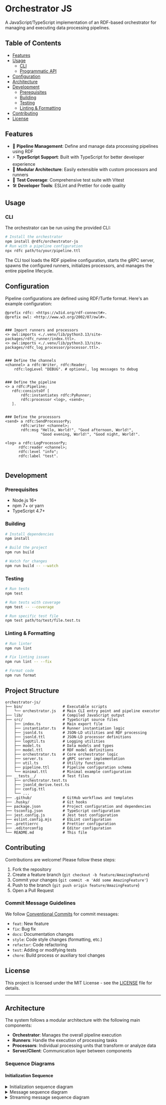 # Orchestrator JS

A JavaScript/TypeScript implementation of an RDF-based orchestrator for managing and executing data processing pipelines.

## Table of Contents

- [Features](#features)
- [Usage](#usage)
    - [CLI](#cli)
    - [Programmatic API](#programmatic-api)
- [Configuration](#configuration)
- [Architecture](#architecture)
- [Development](#development)
    - [Prerequisites](#prerequisites)
    - [Building](#building)
    - [Testing](#testing)
    - [Linting & Formatting](#linting--formatting)
- [Contributing](#contributing)
- [License](#license)

## Features

- 🚀 **Pipeline Management**: Define and manage data processing pipelines using RDF
- ⚡ **TypeScript Support**: Built with TypeScript for better developer experience
- 🔄 **Modular Architecture**: Easily extensible with custom processors and runners
- 🧪 **Test Coverage**: Comprehensive test suite with Vitest
- 🛠️ **Developer Tools**: ESLint and Prettier for code quality

## Usage

### CLI

The orchestrator can be run using the provided CLI:

```bash
# Install the orchestrator
npm install @rdfc/orchestrator-js
# Run with a pipeline configuration
npx rdfc path/to/your/pipeline.ttl
```

The CLI tool loads the RDF pipeline configuration, starts the gRPC server, spawns the configured runners, initializes processors, and manages the entire pipeline lifecycle.

## Configuration

Pipeline configurations are defined using RDF/Turtle format. Here's an example configuration:

```turtle
@prefix rdfc: <https://w3id.org/rdf-connect#>.
@prefix owl: <http://www.w3.org/2002/07/owl#>.


### Import runners and processors
<> owl:imports <./.venv/lib/python3.13/site-packages/rdfc_runner/index.ttl>.
<> owl:imports <./.venv/lib/python3.13/site-packages/rdfc_log_processor/processor.ttl>.


### Define the channels
<channel> a rdfc:Writer, rdfc:Reader;
    rdfc:logLevel "DEBUG". # optional, log messages to debug


### Define the pipeline
<> a rdfc:Pipeline;
   rdfc:consistsOf [
       rdfc:instantiates rdfc:PyRunner;
       rdfc:processor <log>, <send>;
   ].


### Define the processors
<send> a rdfc:SendProcessorPy;
       rdfc:writer <channel>;
       rdfc:msg "Hello, World!", "Good afternoon, World!",
                "Good evening, World!", "Good night, World!".

<log> a rdfc:LogProcessorPy;
      rdfc:reader <channel>;
      rdfc:level "info";
      rdfc:label "test".


```

## Development

### Prerequisites

- Node.js 16+
- npm 7+ or yarn
- TypeScript 4.7+

### Building

```bash
# Install dependencies
npm install

# Build the project
npm run build

# Watch for changes
npm run build -- --watch
```

### Testing

```bash
# Run tests
npm test

# Run tests with coverage
npm test -- --coverage

# Run specific test file
npm test path/to/test/file.test.ts
```

### Linting & Formatting

```bash
# Run linter
npm run lint

# Fix linting issues
npm run lint -- --fix

# Format code
npm run format
```

## Project Structure

```
orchestrator-js/
├── bin/                  # Executable scripts
│   └── orchestrator.js   # Main CLI entry point and pipeline executor
├── lib/                  # Compiled JavaScript output
├── src/                  # TypeScript source files
│   ├── index.ts          # Main export file
│   ├── instantiator.ts   # Runner instantiation logic
│   ├── jsonld.ts         # JSON-LD utilities and RDF processing
│   ├── jsonld.ttl        # JSON-LD processor definitions
│   ├── logUtil.ts        # Logging utilities
│   ├── model.ts          # Data models and types
│   ├── model.ttl         # RDF model definitions
│   ├── orchestrator.ts   # Core orchestrator logic
│   ├── server.ts         # gRPC server implementation
│   ├── util.ts           # Utility functions
│   ├── pipeline.ttl      # Pipeline configuration schema
│   └── minimal.ttl       # Minimal example configuration
├── __tests__/            # Test files
│   ├── orchestrator.test.ts
│   ├── jsonld_derive.test.ts
│   ├── config.ttl
│   └── ...
├── .github/              # GitHub workflows and templates
├── .husky/               # Git hooks
├── package.json          # Project configuration and dependencies
├── tsconfig.json         # TypeScript configuration
├── jest.config.js        # Jest test configuration
├── eslint.config.mjs     # ESLint configuration
├── .prettierrc           # Prettier configuration
├── .editorconfig         # Editor configuration
└── README.md             # This file
```

## Contributing

Contributions are welcome! Please follow these steps:

1. Fork the repository
2. Create a feature branch (`git checkout -b feature/AmazingFeature`)
3. Commit your changes (`git commit -m 'Add some AmazingFeature'`)
4. Push to the branch (`git push origin feature/AmazingFeature`)
5. Open a Pull Request

### Commit Message Guidelines

We follow [Conventional Commits](https://www.conventionalcommits.org/) for commit messages:

- `feat`: New feature
- `fix`: Bug fix
- `docs`: Documentation changes
- `style`: Code style changes (formatting, etc.)
- `refactor`: Code refactoring
- `test`: Adding or modifying tests
- `chore`: Build process or auxiliary tool changes

## License

This project is licensed under the MIT License - see the [LICENSE](LICENSE) file for details.

---

## Architecture

The system follows a modular architecture with the following main components:

- **Orchestrator**: Manages the overall pipeline execution
- **Runners**: Handle the execution of processing tasks
- **Processors**: Individual processing units that transform or analyze data
- **Server/Client**: Communication layer between components

### Sequence Diagrams

#### Initialization Sequence

<details>
  <summary>Initialization sequence diagram</summary>

```mermaid
sequenceDiagram
    autonumber
    participant O as Orchestrator
    participant R as Runner
    participant P as Processor

    Note over O: Initialize gRPC server on port 50051 (by default)
    O->>O: Create server with orchestrator

    Note over O: Load and parse RDF pipeline configuration

    O->>O: startInstantiators(addr, pipeline)
    loop For each instantiator in pipeline
        O->>O: expectRunner(instantiator)
        Note over O: Create promise to wait for runner connection
        O->>R: Spawn runner process with address
        R->>O: gRPC Connect with identify message
        O->>O: Resolve runner connection promise
        O->>R: Send pipeline configuration
    end

    Note over O: Initialize all processors
    loop For each processor in each runner
        O->>O: expectProcessor(instantiator)
        Note over O: Generate JSON-LD configuration for processor
        O->>R: addProcessor with configuration
        R->>P: Initialize processor
        P->>R: Processor ready
        R->>O: Initialized message with processor URI
        O->>O: Resolve processor startup promise
    end

    Note over O: Start all runners
    loop For each runner
        O->>R: Start message
        loop For each processor in runner
            R->>P: Start processor execution
        end
    end
```

</details>

<details>
    <summary>Message sequence diagram</summary>

```mermaid
sequenceDiagram
    autonumber
    participant P1 as Processor 1<br/>Type: Writer
    participant R1 as Runner 1<br/>Channel A Writer
    participant O as Orchestrator<br/>Message Router
    participant R2 as Runner 2<br/>Channel A Reader
    participant P2 as Processor 2<br/>Type: Reader

    Note over P1: Processor generates message for Channel A
    P1->>R1: Message with data for Channel A
    Note over R1: Runner forwards message to orchestrator
    R1->>O: gRPC SendingMessage(localSequenceNumber, channel, msg)

    Note over O: Orchestrator routes message to target instantiator
    O->>O: Look up channelToInstantiator[channel]
    O->>O: Create translated localSequenceNumber to globalSequenceNumber
    O->>R2: gRPC ReceivingMessage(globalSequenceNumber, channel, msg)

    Note over R2: Runner forwards message to target processor
    R2->>P2: Process message from Channel A

    Note over P2: Processor finishes processing
    P2->>R2: Processing complete
    R2->>O: gRPC GlobalAck(globalSequenceNumber, channel)
    O->>O: Clean up message state
    O->>R1: gRPC LocalAck(localSequenceNumber, channel)
```

</details>

<details>
    <summary>Streaming message sequence diagram</summary>

```mermaid
sequenceDiagram
    autonumber
    participant P1 as Processor 1<br/>Stream Writer
    participant R1 as Runner 1<br/>Source Runner
    participant O as Orchestrator<br/>Stream Manager
    participant R2 as Runner 2<br/>Target Runner
    participant P2 as Processor 2<br/>Stream Reader

    Note over P1: Processor initiates streaming message
    P1->>R1: Request to start streaming to Channel B
    R1->>O: gRPC startStreamMessage(identify: (localSequenceNumber, channel, runner))
    O->>R1: Return chunk acknowledged

    Note over O: Set up stream routing between runners
    O->>O: Register connectingStreams[globalSequenceNumber]
    O->>R2: gRPC ReceivingStreamMessage(globalSequenceNumber, global)
    R2->>O: gRPC connectingReceivingStream(globalSequenceNumber)
    O->>O: Link stream writer to connecting stream
    O->>R1: Sends stream control - ReceivingStreamControl{streamSequenceNumber}


    Note over P1: Begin streaming data
    loop For Each Chunk
        P1->>R1: Stream data chunks
        R1->>O: sendStreamMessage() - StreamChunk{data: DataChunk(bytes)}
        O->>R2: receiveStreamMessage() - DataChunk(bytes)
        R2->>P2: Forward data chunks to processor
        P2->>R2: Chunk handled
        R2->>O: chunk handled - SendingStreamControl{streamSequenceNumber}
        O->>R1: chunk handled - ReceivingStreamControl{streamSequenceNumber}
    end

    P1->>R1: End of stream
    R1->>O: Stream closed
    O->>R2: Stream closed
    R2->>O: FromRunnner{processed: GlobalAck(globalSequenceNumber, channel)}
    O->>R1: ToRunner{processed: LocalAck(localSequenceNumber, channel)}
```

</details>

